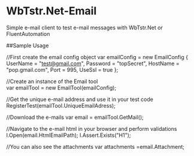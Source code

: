 # WbTstr.Net-Email
Simple e-mail client to test e-mail messages with WbTstr.Net or FluentAutomation

##Sample Usage

//First create the email config object
var emailConfig = new EmailConfig
            {
                UserName = "test@gmail.com",
                Password = "topSecret",
                HostName = "pop.gmail.com",
                Port = 995,
                UseSsl = true
            };

//Create an instance of the Email tool            
var emailTool = new EmailTool(emailConfig);

//Get the unique e-mail address and use it in your test code
RegisterTest(emailTool.UniqueEmailAdress);

//Download the e-mails
var email = emailTool.GetMail();

//Navigate to the e-mail html in your browser and perform validations
I.Open(email.HtmlEmailPath);
I.Assert.Exists("H1");

//You can also see the attachments
var attachments =email.Attachment;
